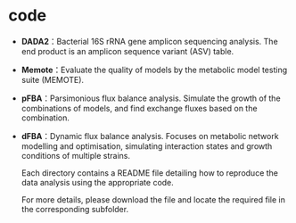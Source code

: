 # code

- **DADA2**：Bacterial 16S rRNA gene amplicon sequencing analysis. The end product is an amplicon sequence variant (ASV) table.

- **Memote**：Evaluate the quality of models by the metabolic model testing suite (MEMOTE).

- **pFBA**：Parsimonious flux balance analysis. Simulate the growth of the combinations of models, and find exchange fluxes based on the combination.

- **dFBA**：Dynamic flux balance analysis. Focuses on metabolic network modelling and optimisation, simulating interaction states and growth conditions of multiple strains.


  Each directory contains a README file detailing how to reproduce the data analysis using the appropriate code.
  
  For more details, please download the file and locate the required file in the corresponding subfolder.  
